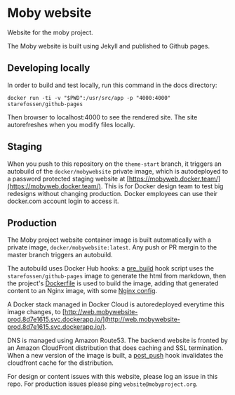 # Moby website

Website for the moby project.

The Moby website is built using Jekyll and published to Github pages.

## Developing locally

In order to build and test locally, run this command in the docs directory:
```
docker run -ti -v "$PWD":/usr/src/app -p "4000:4000" starefossen/github-pages
```
Then browser to localhost:4000 to see the rendered site. The site autorefreshes when you modify files locally.

## Staging

When you push to this repository on the `theme-start` branch, it triggers an autobuild of the `docker/mobywebsite` private image, which is autodeployed to a password protected staging website at [https://mobyweb.docker.team/](https://mobyweb.docker.team/). This is for Docker design team to test big redesigns without changing production. Docker employees can use their docker.com account login to access it.

## Production

The Moby project website container image is built automatically with a private image, `docker/mobywebsite:latest`. Any push or PR mergin to the master branch triggers an autobuild.

The autobuild uses Docker Hub hooks: a [pre_build](https://github.com/moby/mobywebsite/blob/master/docs/hooks/pre_build) hook script uses the `starefossen/github-pages` image to generate the html from markdown, then the project's [Dockerfile](https://github.com/moby/mobywebsite/blob/master/docs/Dockerfile) is used to build the image, adding that generated content to an Nginx image, with some [Nginx config](https://github.com/moby/mobywebsite/blob/master/docs/nginx/default.conf).

A Docker stack managed in Docker Cloud is autoredeployed everytime this image changes, to [http://web.mobywebsite-prod.8d7e1615.svc.dockerapp.io/](http://web.mobywebsite-prod.8d7e1615.svc.dockerapp.io/).

DNS is managed using Amazon Route53. The backend website is fronted by an Amazon CloudFront distribution that does caching and SSL termination. When a new version of the image is built, a [post_push](https://github.com/moby/mobywebsite/blob/master/docs/hooks/post_push) hook invalidates the cloudfront cache for the distribution.

For design or content issues with this website, please log an issue in this repo. For production issues please ping `website@mobyproject.org`.



